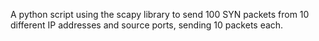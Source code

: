 A python script using the scapy library to send 100 SYN packets from 10 different IP addresses and source ports, sending 10 packets each.
